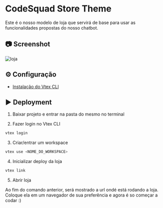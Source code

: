 # CodeSquad Store Theme

Este é o nosso modelo de loja que servirá de base para usar as funcionalidades propostas do nosso chatbot. 

## :camera: Screenshot
![loja](https://user-images.githubusercontent.com/17733053/94215585-7a23f780-feb3-11ea-8891-f40d9db7e785.png)


## :gear: Configuração
- [Instalação do Vtex CLI](https://vtex.io/docs/recipes/development/vtex-io-cli-installation-and-command-reference/)

## :arrow_forward: Deployment 

1. Baixar projeto e entrar na pasta do mesmo no terminal 

2. Fazer login no Vtex CLI

```bash
vtex login 
```

3.  Criar/entrar um workspace

```bash
vtex use <NOME_DO_WORKSPACE>
```

4. Inicializar deploy da loja 
```bash
vtex link
```

5. Abrir loja 

Ao fim do comando anterior, será mostrado a url ondé está rodando a loja. 
Coloque ela em um navegador de sua preferência e agora é so começar a codar :)





